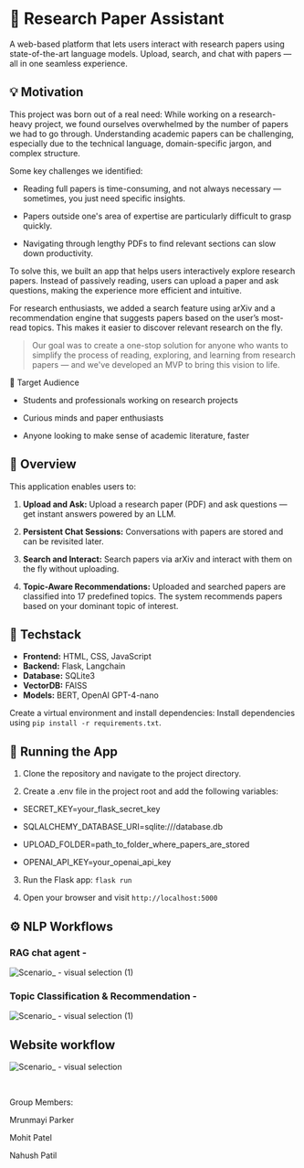 # 🧠 Research Paper Assistant

A web-based platform that lets users interact with research papers using state-of-the-art language models. Upload, search, and chat with papers — all in one seamless experience.

## 💡 Motivation

This project was born out of a real need:
While working on a research-heavy project, we found ourselves overwhelmed by the number of papers we had to go through. Understanding academic papers can be challenging, especially due to the technical language, domain-specific jargon, and complex structure.

Some key challenges we identified:

- Reading full papers is time-consuming, and not always necessary — sometimes, you just need specific insights.

- Papers outside one's area of expertise are particularly difficult to grasp quickly.

- Navigating through lengthy PDFs to find relevant sections can slow down productivity.

To solve this, we built an app that helps users interactively explore research papers. Instead of passively reading, users can upload a paper and ask questions, making the experience more efficient and intuitive.

For research enthusiasts, we added a search feature using arXiv and a recommendation engine that suggests papers based on the user’s most-read topics. This makes it easier to discover relevant research on the fly.

> Our goal was to create a one-stop solution for anyone who wants to simplify the process of reading, exploring, and learning from research papers — and we've developed an MVP to bring this vision to life.

🎯 Target Audience

- Students and professionals working on research projects

- Curious minds and paper enthusiasts

- Anyone looking to make sense of academic literature, faster



## 📌 Overview

This application enables users to:

1. **Upload and Ask:** Upload a research paper (PDF) and ask questions — get instant answers powered by an LLM.

2. **Persistent Chat Sessions:** Conversations with papers are stored and can be revisited later.

3. **Search and Interact:** Search papers via arXiv and interact with them on the fly without uploading.

4. **Topic-Aware Recommendations:** Uploaded and searched papers are classified into 17 predefined topics. The system recommends papers based on your dominant topic of interest.

## 🧰 Techstack

- **Frontend:** HTML, CSS, JavaScript
- **Backend:** Flask, Langchain
- **Database:** SQLite3
- **VectorDB:** FAISS
- **Models:** BERT, OpenAI GPT-4-nano


Create a virtual environment and install dependencies: Install dependencies using `pip install -r requirements.txt`.

## 🚀 Running the App

1. Clone the repository and navigate to the project directory.

2. Create a .env file in the project root and add the following variables:

- SECRET_KEY=your_flask_secret_key

- SQLALCHEMY_DATABASE_URI=sqlite:///database.db

- UPLOAD_FOLDER=path_to_folder_where_papers_are_stored

- OPENAI_API_KEY=your_openai_api_key
   
3. Run the Flask app: `flask run`

4. Open your browser and visit `http://localhost:5000`

## ⚙️ NLP Workflows

### RAG chat agent - 

![Scenario_ - visual selection (1)](https://github.com/user-attachments/assets/ffc9c638-6dc5-4dfd-93b4-bc94a11a423d)

### Topic Classification & Recommendation -

![Scenario_ - visual selection (1)](https://github.com/user-attachments/assets/3e98c744-451e-4ba7-afa7-729a6ea78d29)


## Website workflow

![Scenario_ - visual selection](https://github.com/user-attachments/assets/b9935669-40b8-40ef-9908-3121c5da9915)


​

Group Members:

Mrunmayi Parker

Mohit Patel

Nahush Patil
